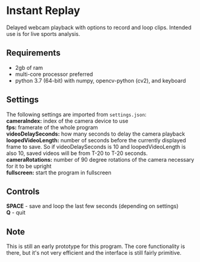 # Instant Replay
Delayed webcam playback with options to record and loop clips. Intended use is for live sports analysis.

## Requirements
* 2gb of ram
* multi-core processor preferred
* python 3.7 (64-bit) with numpy, opencv-python (cv2), and keyboard

## Settings
The following settings are imported from `settings.json`:  
**cameraIndex:** index of the camera device to use  
**fps:** framerate of the whole program  
**videoDelaySeconds:** how many seconds to delay the camera playback  
**loopedVideoLength:** number of seconds before the currently displayed frame to save. So if videoDelaySeconds is 10 and loopedVideoLength is also 10, saved videos will be from T-20 to T-20 seconds.  
**cameraRotations:** number of 90 degree rotations of the camera necessary for it to be upright  
**fullscreen:** start the program in fullscreen  

## Controls
**SPACE** - save and loop the last few seconds (depending on settings)  
**Q** - quit

## Note
This is still an early prototype for this program. The core functionality is there, but it's not very efficient and the interface is still fairly primitive.
